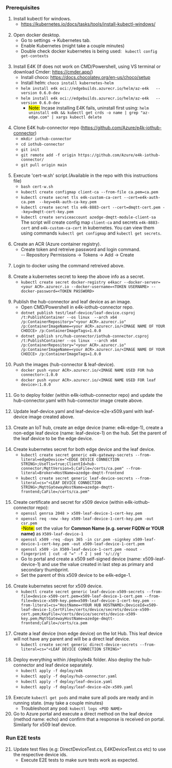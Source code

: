 ### Prerequisites

1. Install kubectl for windows.
    - https://kubernetes.io/docs/tasks/tools/install-kubectl-windows/
<br/><br>
2. Open docker desktop.
    - Go to settings -> Kubernetes tab.
    - Enable Kubernetes (might take a couple minutes)
    - Double check docker kubernetes is being used: ` kubectl config get-contexts`
<br/><br>    
3. Install E4K (If does not work on CMD/Powershell, using VS terminal or download Cmder: https://cmder.app/)
    - Install choco: https://docs.chocolatey.org/en-us/choco/setup
    - Install helm: `choco install kubernetes-helm`
    - `helm install e4k oci://edgebuilds.azurecr.io/helm/az-e4k   --version 0.6.0-dev`
    - `helm install e4k oci://edgebuilds.azurecr.io/helm/az-e4k   --version 0.6.0-dev`
        - <mark>Note:</mark> Incase installing E4K fails, uninstall first using: `helm uninstall e4k && kubectl get crds -o name | grep "az-edge.com" | xargs kubectl delete`
<br/><br>
4. Clone E4K hub-connector repo (https://github.com/Azure/e4k-iothub-connector)
    - `mkdir iothub-connector`
    - `cd iothub-connector`
    - `git init`
    - `git remote add -f origin https://github.com/Azure/e4k-iothub-connector/`
    - `git pull origin main`
<br/><br>
5. Execute 'cert-w.sh' script.(Available in the repo with this instructions file) 
    - `bash cert-w.sh`
    - `kubectl create configmap client-ca --from-file ca.pem=ca.pem`
    - `kubectl create secret tls e4k-custom-ca-cert --cert=e4k-auth-ca.pem  --key=e4k-auth-ca-key.pem`
    - `kubectl create secret tls e4k-8883-cert --cert=dmqtt-cert.pem --key=dmqtt-cert-key.pem`
    - `kubectl create serviceaccount azedge-dmqtt-module-client-sa`\
    The script will create config map `client-ca` and secrets `e4k-8883-cert` and `e4k-custom-ca-cert` in kubernetes. You can view them using commands `kubectl get configmap` and `kubectl get secrets`.
<br/><br>
6. Create an ACR (Azure container registry). 
    - Create token and retreive password and login command.\
    --  Repository Permissions -> Tokens -> Add -> Create
<br/><br>
7. Login to docker using the command retreived above.
<br/><br>
8. Create a kubernetes secret to keep the above info as a secret.
    - `kubectl create secret docker-registry e4kacr --docker-server=<your ACR>.azurecr.io --docker-username=<TOKEN USERNAME> --docker-password=<TOKEN PASSWORD>`
<br/><br>
9. Publish the hub-connector and leaf device as an image.
    - Open CMD/Powershell in e4k-iothub-connector repo.
    - `dotnet publish test/leaf-device/leaf-device.csproj /t:PublishContainer --os linux  --arch x64 /p:ContainerRepository="<your ACR>.azurecr.io" /p:ContainerImageName=<your ACR>.azurecr.io/<IMAGE NAME OF YOUR CHOICE> /p:ContainerImageTags=1.0.0`
    - `dotnet publish src/hub-connector/iothub-connector.csproj /t:PublishContainer --os linux  --arch x64 /p:ContainerRepository="<your ACR>.azurecr.io" /p:ContainerImageName=<your ACR>.azurecr.io/<IMAGE NAME OF YOUR CHOICE> /p:ContainerImageTags=1.0.0`
<br/><br>
10. Push the images (hub-connector & leaf-device).
    - `docker push <your ACR>.azurecr.io/<IMAGE NAME USED FOR hub connector>:1.0.0`
    - `docker push <your ACR>.azurecr.io/<IMAGE NAME USED FOR leaf device>:1.0.0`
<br/><br>
11. Go to deploy folder (within e4k-iothub-connector repo) and update the hub-connector.yaml with hub-connector image create above.
<br/><br>
12. Update leaf-device.yaml and leaf-device-e2e-x509.yaml with leaf-device image created above.
<br/><br>
13. Create an IoT hub, create an edge device (name: e4k-edge-1), create a non-edge leaf device (name: leaf-device-1) on the hub. Set the parent of the leaf device to be the edge device.
<br/><br>
14. Create kubernetes secret for both edge device and the leaf device.
    - `kubectl create secret generic e4k-gateway-secrets --from-literal=edgeDevice="<EDGE DEVICE CONNECTION STRING>;UseTls=true;ClientId=hub-connector;MqttVersion=5;CaFile=/certs/ca.pem" --from-literal=Broker=HostName=azedge-dmqtt-frontend`
    - `kubectl create secret generic leaf-device-secrets --from-literal=cs="<LEAF DEVICE CONNECTION STRING>;MqttGatewayHostName=azedge-dmqtt-frontend;CaFile=/certs/ca.pem"`
<br/><br>
15. Create certificate and secret for x509 device (within e4k-iothub-connector repo):
    - `openssl genrsa 2048 > x509-leaf-device-1-cert-key.pem`
    - `openssl req -new -key x509-leaf-device-1-cert-key.pem -out csr.pem`  
        <mark>-Note:</mark> set the value for __Common Name (e.g. server FQDN or YOUR name)__ as `X509-leaf-device-1`
    - `openssl x509 -req -days 365 -in csr.pem -signkey x509-leaf-device-1-cert-key.pem -out x509-leaf-device-1-cert.pem`
    - `openssl x509 -in X509-leaf-device-1-cert.pem -noout -fingerprint | cut -d "=" -f 2 | sed 's/://g'`
    - Go to portal and create a x509 self-signed device (name: x509-leaf-device-1) and use the value created in last step as primary and secondary thumbprint.
    - Set the parent of this x509 device to be e4k-edge-1.
<br/><br>
16. Create kubernetes secret for x509 device.
    - `kubectl create secret generic leaf-device-x509-secrets --from-file=device-x509-cert.pem=x509-leaf-device-1-cert.pem --from-file=device-x509-key.pem=x509-leaf-device-1-cert-key.pem --from-literal=cs="HostName=<YOUR HUB HOSTNAME>;DeviceId=x509-leaf-device-1;CertFile=/certs/device/secrets/device-x509-cert.pem;KeyFile=/certs/device/secrets/device-x509-key.pem;MqttGatewayHostName=azedge-dmqtt-frontend;CaFile=/certs/ca.pem`
<br/><br>
17. Create a leaf device (non edge device) on the Iot Hub. This leaf device will not have any parent and will be a direct leaf device.
    - `kubectl create secret generic direct-device-secrets --from-literal=cs="<LEAF DEVICE CONNECTION STRING>"`
<br/><br>
18. Deploy everything within /deploy/e4k folder. Also deploy the hub-connector and leaf device separately.
    - `kubectl apply -f deploy/e4k`
    - `kubectl apply -f deploy/hub-connector.yaml`
    - `kubectl apply -f deploy/leaf-device.yaml`
    - `kubectl apply -f deploy/leaf-device-e2e-x509.yaml`
<br/><br>
19. Execute `kubectl get pods` and make sure all pods are ready and in running state. (may take a couple minutes)
    - Troubleshoot any pod: `kubectl logs <POD NAME>`
20. Go to Azure portal and execute a direct method on the leaf device (method name: echo) and confirm that a response is received on portal. Similarly for x509 leaf device.

### Run E2E tests

21. Update test files (e.g: DirectDeviceTest.cs, E4KDeviceTest.cs etc) to use the respective device ids.
    - Execute E2E tests to make sure tests work as expected.
